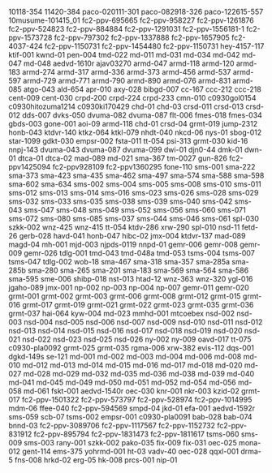 10118-354
11420-384
paco-020111-301
paco-082918-326
paco-122615-557
10musume-101415_01
fc2-ppv-695665
fc2-ppv-958227 
fc2-ppv-1261876 
fc2-ppv-524823
fc2-ppv-884884
fc2-ppv-1291031
fc2-ppv-1556181-1
fc2-ppv-1573728
fc2-ppv-797302
fc2-ppv-1337888
fc2-ppv-1657905
fc2-4037-424
fc2-ppv-1150731 
fc2-ppv-1454480
fc2-ppv-1150731
hey-4157-117
ktif-001
kwnd-01
pen-004
tmd-022
md-011
md-031
md-034
md-042
md-047
md-048
aedvd-1610r
ajav03270
armd-047
armd-118
armd-120
armd-183 
armd-274
armd-317
armd-336
armd-373
armd-456
armd-537
armd-597
armd-729
armd-771
armd-790
armd-890
armd-076
armd-831
armd-085
atgo-043
ald-654
apr-010
axy-028
bibgd-007
cc-167
ccc-212
ccc-218
cent-009
cent-030
crpd-200
crpd-224
crpd-233
cmn-010
c0930gol0154
c0930hitozuma1214
c0930ki170429
chd-01
chd-03
crsd-011
crsd-013
crsd-012
dds-007
dvks-050
dvuma-082
dvuma-087
flt-006
fmes-018
fmes-034
gbds-003
gone-001
aoi-09
armd-118
chd-01
crsd-04
grmt-019
jump-2312
honb-043
ktdvr-140
ktkz-064
ktkl-079
nhdt-040
nkcd-06
nys-01
sbog-012
star-1099
gdkt-030
empsr-002
fsta-011
tt-054
psi-313
grmt-030
kid-16
nnpj-143
dvuma-043
dvuma-087
dvuma-099
dwi-01
djn0-44
dmk-01 
dwn-01
dtca-01
dtca-02
mad-089
md-021
sma-367
tm-0027
gun-826
fc2-ppv1425094
fc2-ppv928109
fc2-ppv1360295
fone-110
sms-001
sma-222
sma-373
sma-423
sma-435
sma-462
sma-497
sma-574
sma-588
sma-598
sma-602
sma-634
sms-002
sms-004
sms-005
sms-008
sms-010
sms-011
sms-012
sms-013
sms-014
sms-016
sms-023
sms-026
sms-028
sms-029
sms-032
sms-033
sms-035
sms-038
sms-039
sms-040
sms-042
sms-043
sms-047
sms-048
sms-049
sms-052
sms-056
sms-060
sms-071
sms-072
sms-080
sms-085
sms-037
sms-044
sms-046
sms-061
spl-030
szkk-002
wnz-425
wnz-415
tt-054
ktdv-286
xrw-290
spl-010
nsd-11
fetd-26
gerb-028
havd-041
honb-047
hibc-02
jmx-004
ktdvr-137
mad-089
magd-04
mh-001
mjd-003
njpds-0119
nnpd-01
gemr-006
gemr-008
gemr-009
gemr-026
tdlg-001
tmd-043
tmd-048a
tmd-053
tsms-004
tsms-007
tsms-047
tdlg-002
wob-18
sma-467
sma-318
sma-357
sma-285a
sma-285b
sma-280
sma-265
sma-201
sma-183
sma-569
sma-564
sma-586
sma-595
sme-006
shibp-018
nst-013
htad-12
wnz-363
wnz-320
ygl-016
jgaho-089
jmx-001
np-002
np-003
np-004
np-007
gemr-011
gemr-020
grmt-001
grmt-002
grmt-003
grmt-006
grmt-008
grmt-012
grmt-015
grmt-016
grmt-017
grmt-019
grmt-021
grmt-022
grmt-023
grmt-035
grmt-036
grmt-037
hai-064
kyw-004
md-023
mmhd-001
mtcoebex
nsd-002
nsd-003
nsd-004
nsd-005
nsd-006
nsd-007
nsd-009
nsd-010
nsd-011
nsd-012
nsd-013
nsd-014
nsd-015
nsd-016
nsd-017
nsd-018
nsd-019
nsd-020
nsd-021
nsd-022
nsd-023
nsd-025
nsd-026
ny-002
ny-009
oavd-017
tt-075
c0930-pla0092
grmt-025
grmt-035
rgma-006
xrw-382
evis-112
dqs-001
dgkd-149s
se-121
md-001
md-002
md-003
md-004
md-006
md-008
md-010
md-012
md-013
md-014
md-015
md-016
md-017
md-018
md-020
md-027
md-028
md-029
md-032
md-035
md-036
md-038
md-039
md-040
md-041
md-045
md-049
md-050
md-051
md-052
md-054
md-056
md-058
md-061
fskt-001
aedvd-1540r
oec-030
knr-001
nkr-003
kzid-02
grmt-017 
fc2-ppv-1501322
fc2-ppv-573797 
fc2-ppv-528974
fc2-ppv-1014995
mdm-06
ffee-040
fc2-ppv-594569
smpd-04
jkd-01
efa-001
aedvd-1592r
sms-059
scb-07
tsms-002
empsr-001
c0930-pla0091
bab-028
bab-074
bnnd-03
fc2-ppv-3089706 
fc2-ppv-1117567
fc2-ppv-1152732
fc2-ppv-831912 
fc2-ppv-895794
fc2-ppv-1831473
fc2-ppv-1811617
tsms-060
sms-009
sms-003
rany-001
szkk-002 
pako-035
fix-009
fix-031
oec-025
mona-012
gent-114
ems-375
yohrmd-001
ht-03
vadv-40
oec-028
qqxl-001
drma-5
fns-008
hrkd-02
erg-05
hk-008
prcs-001
nip-01





